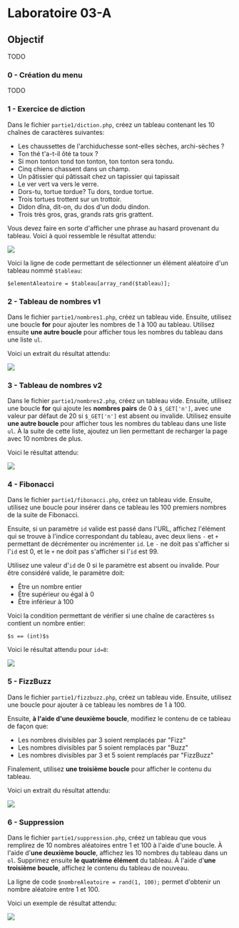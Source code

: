 # Laboratoire 03-A

## Objectif

TODO

### 0 - Création du menu

TODO

### 1 - Exercice de diction

Dans le fichier `partie1/diction.php`, créez un tableau contenant les 10 chaînes de caractères suivantes:

* Les chaussettes de l'archiduchesse sont-elles sèches, archi-sèches ?
* Ton thé t'a-t-il ôté ta toux ?
* Si mon tonton tond ton tonton, ton tonton sera tondu.
* Cinq chiens chassent dans un champ.
* Un pâtissier qui pâtissait chez un tapissier qui tapissait
* Le ver vert va vers le verre.
* Dors-tu, tortue tordue? Tu dors, tordue tortue.
* Trois tortues trottent sur un trottoir.
* Didon dîna, dit-on, du dos d'un dodu dindon.
* Trois très gros, gras, grands rats gris grattent.

Vous devez faire en sorte d'afficher une phrase au hasard provenant du tableau. Voici à quoi ressemble le résultat attendu:

![](images-readme/diction.png)

Voici la ligne de code permettant de sélectionner un élément aléatoire d'un tableau nommé `$tableau`:

`$elementAleatoire = $tableau[array_rand($tableau)];`

### 2 - Tableau de nombres v1

Dans le fichier `partie1/nombres1.php`, créez un tableau vide. Ensuite, utilisez une boucle **for** pour ajouter les nombres de 1 à 100 au tableau. Utilisez ensuite **une autre boucle** pour afficher tous les nombres du tableau dans une liste `ul`.

Voici un extrait du résultat attendu:

![](images-readme/nombres1.png)

### 3 - Tableau de nombres v2

Dans le fichier `partie1/nombres2.php`, créez un tableau vide. Ensuite, utilisez une boucle **for** qui ajoute les **nombres pairs** de 0 à `$_GET['n']`, avec une valeur par défaut de 20 si `$_GET['n']` est absent ou invalide. Utilisez ensuite **une autre boucle** pour afficher tous les nombres du tableau dans une liste `ul`. À la suite de cette liste, ajoutez un lien permettant de recharger la page avec 10 nombres de plus.

Voici le résultat attendu:

![](images-readme/nombres2.png)

### 4 - Fibonacci

Dans le fichier `partie1/fibonacci.php`, créez un tableau vide. Ensuite, utilisez une boucle pour insérer dans ce tableau les 100 premiers nombres de la suite de Fibonacci.

Ensuite, si un paramètre `id` valide est passé dans l'URL, affichez l'élément qui se trouve à l'indice correspondant du tableau, avec deux liens `-` et `+` permettant de décrémenter ou incrémenter `id`. Le `-` ne doit pas s'afficher si l'`id` est 0, et le `+` ne doit pas s'afficher si l'`id` est 99.

Utilisez une valeur d'`id` de 0 si le paramètre est absent ou invalide. Pour être considéré valide, le paramètre doit:

* Être un nombre entier
* Être supérieur ou égal à 0
* Être inférieur à 100

Voici la condition permettant de vérifier si une chaîne de caractères `$s` contient un nombre entier:

`$s == (int)$s`

Voici le résultat attendu pour `id=8`:

![](images-readme/fibonacci.png)

### 5 - FizzBuzz

Dans le fichier `partie1/fizzbuzz.php`, créez un tableau vide. Ensuite, utilisez une boucle pour ajouter à ce tableau les nombres de 1 à 100.

Ensuite, **à l'aide d'une deuxième boucle**, modifiez le contenu de ce tableau de façon que:

* Les nombres divisibles par 3 soient remplacés par "Fizz"
* Les nombres divisibles par 5 soient remplacés par "Buzz"
* Les nombres divisibles par 3 et 5 soient remplacés par "FizzBuzz"

Finalement, utilisez **une troisième boucle** pour afficher le contenu du tableau.

Voici un extrait du résultat attendu:

![](images-readme/fizzbuzz.png)

### 6 - Suppression

Dans le fichier `partie1/suppression.php`, créez un tableau que vous remplirez de 10 nombres aléatoires entre 1 et 100 à l'aide d'une boucle. À l'aide d'**une deuxième boucle**, affichez les 10 nombres du tableau dans un `ol`. Supprimez ensuite **le quatrième élément** du tableau. À l'aide d'**une troisième boucle**, affichez le contenu du tableau de nouveau.

La ligne de code `$nombreAleatoire = rand(1, 100);` permet d'obtenir un nombre aléatoire entre 1 et 100.

Voici un exemple de résultat attendu:

![](images-readme/suppression.png)

